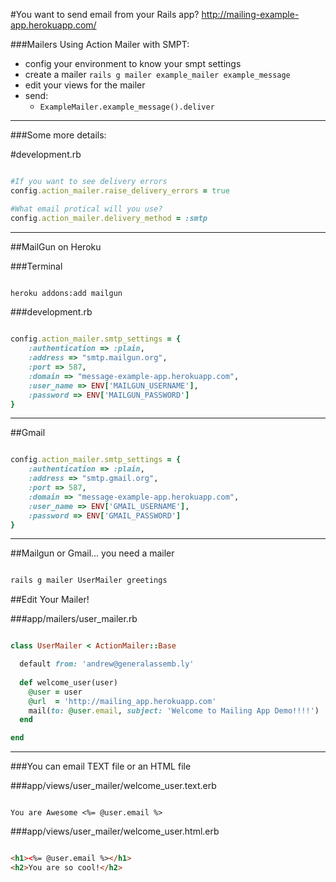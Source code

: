 #You want to send email from your Rails app?
http://mailing-example-app.herokuapp.com/

###Mailers Using Action Mailer with SMPT:
- config your environment to know your smpt settings
- create a mailer `rails g mailer example_mailer example_message`
- edit your views for the mailer
- send:
	- `ExampleMailer.example_message().deliver`

---

###Some more details:

#development.rb

```ruby

#If you want to see delivery errors
config.action_mailer.raise_delivery_errors = true

#What email protical will you use?
config.action_mailer.delivery_method = :smtp

```


---

##MailGun on Heroku

###Terminal
```bash

heroku addons:add mailgun

```

###development.rb
```ruby

config.action_mailer.smtp_settings = {
	:authentication => :plain,
	:address => "smtp.mailgun.org",
	:port => 587,
	:domain => "message-example-app.herokuapp.com",
	:user_name => ENV['MAILGUN_USERNAME'],
 	:password => ENV['MAILGUN_PASSWORD']
}

```


---

##Gmail
```ruby

config.action_mailer.smtp_settings = {
	:authentication => :plain,
	:address => "smtp.gmail.org",
	:port => 587,
	:domain => "message-example-app.herokuapp.com",
	:user_name => ENV['GMAIL_USERNAME'],
 	:password => ENV['GMAIL_PASSWORD']
}

```


---

##Mailgun or Gmail... you need a mailer
```bash

rails g mailer UserMailer greetings

```

##Edit Your Mailer!

###app/mailers/user_mailer.rb

```ruby

class UserMailer < ActionMailer::Base

  default from: 'andrew@generalassemb.ly'
 
  def welcome_user(user)
    @user = user
    @url  = 'http://mailing_app.herokuapp.com'
    mail(to: @user.email, subject: 'Welcome to Mailing App Demo!!!!')
  end

end

```




---


###You can email TEXT file or an HTML file

###app/views/user_mailer/welcome_user.text.erb

```text

You are Awesome <%= @user.email %>

```

###app/views/user_mailer/welcome_user.html.erb

```html

<h1><%= @user.email %></h1>
<h2>You are so cool!</h2>


```


